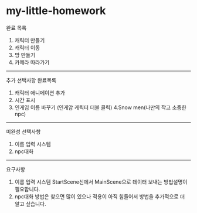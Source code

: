 # my-little-homework
완료 목록
1. 캐릭터 만들기
2. 캐릭터 이동
3. 방 만들기
4. 카메라 따라가기
--------
추가 선택사항 완료목록
1. 캐릭터 애니메이션 추가
2. 시간 표시
3. 인게임 이름 바꾸기
(인게암 케릭터 더블 클릭)
4.Snow men(나만의 작고 소중한 npc)
--------------
미완성 선택사항
1. 이름 입력 시스템
2. npc대화
------
요구사항
1. 이름 입력 시스템
StartScene신에서 MainScene으로 데이터 보내는 방법설명이 필요합니다.
2. npc대화
방법은 찾으면 많이 있으나 적용이 아직 힘들어서 방법을 추가적으로 더 알고 싶습니다.

